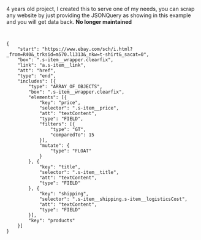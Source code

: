 4 years old project, I created this to serve one of my needs, you can scrap any website by just providing the JSONQuery as showing in this example and you will get data back. **No longer maintained**
```


{
    "start": "https://www.ebay.com/sch/i.html?_from=R40&_trksid=m570.l1313&_nkw=t-shirt&_sacat=0",
    "box": ".s-item__wrapper.clearfix",
    "link": "a.s-item__link",
    "att": "href",
    "type": "end",
    "includes": [{
        "type": "ARRAY_OF_OBJECTS",
        "box": ".s-item__wrapper.clearfix",
        "elements": [{
            "key": "price",
            "selector": ".s-item__price",
            "att": "textContent",
            "type": "FIELD",
            "filters": [{
                "type": "GT",
                "comparedTo": 15
            }],
            "mutate": {
                "type": "FLOAT"
            }
        }, {
            "key": "title",
            "selector": ".s-item__title",
            "att": "textContent",
            "type": "FIELD"
        }, {
            "key": "shipping",
            "selector": ".s-item__shipping.s-item__logisticsCost",
            "att": "textContent",
            "type": "FIELD"
        }],
        "key": "products"
    }]
}
```
